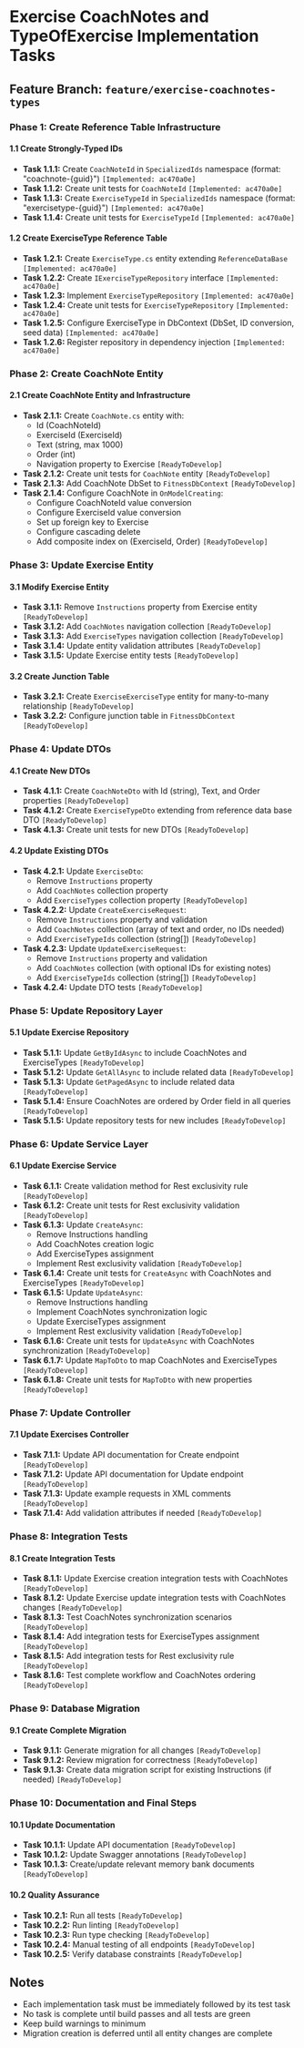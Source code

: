 # Exercise CoachNotes and TypeOfExercise Implementation Tasks

## Feature Branch: `feature/exercise-coachnotes-types`

### Phase 1: Create Reference Table Infrastructure

#### 1.1 Create Strongly-Typed IDs
- **Task 1.1.1:** Create `CoachNoteId` in `SpecializedIds` namespace (format: "coachnote-{guid}") `[Implemented: ac470a0e]`
- **Task 1.1.2:** Create unit tests for `CoachNoteId` `[Implemented: ac470a0e]`
- **Task 1.1.3:** Create `ExerciseTypeId` in `SpecializedIds` namespace (format: "exercisetype-{guid}") `[Implemented: ac470a0e]`
- **Task 1.1.4:** Create unit tests for `ExerciseTypeId` `[Implemented: ac470a0e]`

#### 1.2 Create ExerciseType Reference Table
- **Task 1.2.1:** Create `ExerciseType.cs` entity extending `ReferenceDataBase` `[Implemented: ac470a0e]`
- **Task 1.2.2:** Create `IExerciseTypeRepository` interface `[Implemented: ac470a0e]`
- **Task 1.2.3:** Implement `ExerciseTypeRepository` `[Implemented: ac470a0e]`
- **Task 1.2.4:** Create unit tests for `ExerciseTypeRepository` `[Implemented: ac470a0e]`
- **Task 1.2.5:** Configure ExerciseType in DbContext (DbSet, ID conversion, seed data) `[Implemented: ac470a0e]`
- **Task 1.2.6:** Register repository in dependency injection `[Implemented: ac470a0e]`

### Phase 2: Create CoachNote Entity

#### 2.1 Create CoachNote Entity and Infrastructure
- **Task 2.1.1:** Create `CoachNote.cs` entity with:
  - Id (CoachNoteId)
  - ExerciseId (ExerciseId) 
  - Text (string, max 1000)
  - Order (int)
  - Navigation property to Exercise `[ReadyToDevelop]`
- **Task 2.1.2:** Create unit tests for `CoachNote` entity `[ReadyToDevelop]`
- **Task 2.1.3:** Add CoachNote DbSet to `FitnessDbContext` `[ReadyToDevelop]`
- **Task 2.1.4:** Configure CoachNote in `OnModelCreating`:
  - Configure CoachNoteId value conversion
  - Configure ExerciseId value conversion
  - Set up foreign key to Exercise
  - Configure cascading delete
  - Add composite index on (ExerciseId, Order) `[ReadyToDevelop]`

### Phase 3: Update Exercise Entity

#### 3.1 Modify Exercise Entity
- **Task 3.1.1:** Remove `Instructions` property from Exercise entity `[ReadyToDevelop]`
- **Task 3.1.2:** Add `CoachNotes` navigation collection `[ReadyToDevelop]`
- **Task 3.1.3:** Add `ExerciseTypes` navigation collection `[ReadyToDevelop]`
- **Task 3.1.4:** Update entity validation attributes `[ReadyToDevelop]`
- **Task 3.1.5:** Update Exercise entity tests `[ReadyToDevelop]`

#### 3.2 Create Junction Table
- **Task 3.2.1:** Create `ExerciseExerciseType` entity for many-to-many relationship `[ReadyToDevelop]`
- **Task 3.2.2:** Configure junction table in `FitnessDbContext` `[ReadyToDevelop]`

### Phase 4: Update DTOs

#### 4.1 Create New DTOs
- **Task 4.1.1:** Create `CoachNoteDto` with Id (string), Text, and Order properties `[ReadyToDevelop]`
- **Task 4.1.2:** Create `ExerciseTypeDto` extending from reference data base DTO `[ReadyToDevelop]`
- **Task 4.1.3:** Create unit tests for new DTOs `[ReadyToDevelop]`

#### 4.2 Update Existing DTOs
- **Task 4.2.1:** Update `ExerciseDto`:
  - Remove `Instructions` property
  - Add `CoachNotes` collection property
  - Add `ExerciseTypes` collection property `[ReadyToDevelop]`
- **Task 4.2.2:** Update `CreateExerciseRequest`:
  - Remove `Instructions` property and validation
  - Add `CoachNotes` collection (array of text and order, no IDs needed)
  - Add `ExerciseTypeIds` collection (string[]) `[ReadyToDevelop]`
- **Task 4.2.3:** Update `UpdateExerciseRequest`:
  - Remove `Instructions` property and validation
  - Add `CoachNotes` collection (with optional IDs for existing notes)
  - Add `ExerciseTypeIds` collection (string[]) `[ReadyToDevelop]`
- **Task 4.2.4:** Update DTO tests `[ReadyToDevelop]`

### Phase 5: Update Repository Layer

#### 5.1 Update Exercise Repository
- **Task 5.1.1:** Update `GetByIdAsync` to include CoachNotes and ExerciseTypes `[ReadyToDevelop]`
- **Task 5.1.2:** Update `GetAllAsync` to include related data `[ReadyToDevelop]`
- **Task 5.1.3:** Update `GetPagedAsync` to include related data `[ReadyToDevelop]`
- **Task 5.1.4:** Ensure CoachNotes are ordered by Order field in all queries `[ReadyToDevelop]`
- **Task 5.1.5:** Update repository tests for new includes `[ReadyToDevelop]`

### Phase 6: Update Service Layer

#### 6.1 Update Exercise Service
- **Task 6.1.1:** Create validation method for Rest exclusivity rule `[ReadyToDevelop]`
- **Task 6.1.2:** Create unit tests for Rest exclusivity validation `[ReadyToDevelop]`
- **Task 6.1.3:** Update `CreateAsync`:
  - Remove Instructions handling
  - Add CoachNotes creation logic
  - Add ExerciseTypes assignment
  - Implement Rest exclusivity validation `[ReadyToDevelop]`
- **Task 6.1.4:** Create unit tests for `CreateAsync` with CoachNotes and ExerciseTypes `[ReadyToDevelop]`
- **Task 6.1.5:** Update `UpdateAsync`:
  - Remove Instructions handling
  - Implement CoachNotes synchronization logic
  - Update ExerciseTypes assignment
  - Implement Rest exclusivity validation `[ReadyToDevelop]`
- **Task 6.1.6:** Create unit tests for `UpdateAsync` with CoachNotes synchronization `[ReadyToDevelop]`
- **Task 6.1.7:** Update `MapToDto` to map CoachNotes and ExerciseTypes `[ReadyToDevelop]`
- **Task 6.1.8:** Create unit tests for `MapToDto` with new properties `[ReadyToDevelop]`

### Phase 7: Update Controller

#### 7.1 Update Exercises Controller
- **Task 7.1.1:** Update API documentation for Create endpoint `[ReadyToDevelop]`
- **Task 7.1.2:** Update API documentation for Update endpoint `[ReadyToDevelop]`
- **Task 7.1.3:** Update example requests in XML comments `[ReadyToDevelop]`
- **Task 7.1.4:** Add validation attributes if needed `[ReadyToDevelop]`

### Phase 8: Integration Tests

#### 8.1 Create Integration Tests
- **Task 8.1.1:** Update Exercise creation integration tests with CoachNotes `[ReadyToDevelop]`
- **Task 8.1.2:** Update Exercise update integration tests with CoachNotes changes `[ReadyToDevelop]`
- **Task 8.1.3:** Test CoachNotes synchronization scenarios `[ReadyToDevelop]`
- **Task 8.1.4:** Add integration tests for ExerciseTypes assignment `[ReadyToDevelop]`
- **Task 8.1.5:** Add integration tests for Rest exclusivity rule `[ReadyToDevelop]`
- **Task 8.1.6:** Test complete workflow and CoachNotes ordering `[ReadyToDevelop]`

### Phase 9: Database Migration

#### 9.1 Create Complete Migration
- **Task 9.1.1:** Generate migration for all changes `[ReadyToDevelop]`
- **Task 9.1.2:** Review migration for correctness `[ReadyToDevelop]`
- **Task 9.1.3:** Create data migration script for existing Instructions (if needed) `[ReadyToDevelop]`

### Phase 10: Documentation and Final Steps

#### 10.1 Update Documentation
- **Task 10.1.1:** Update API documentation `[ReadyToDevelop]`
- **Task 10.1.2:** Update Swagger annotations `[ReadyToDevelop]`
- **Task 10.1.3:** Create/update relevant memory bank documents `[ReadyToDevelop]`

#### 10.2 Quality Assurance
- **Task 10.2.1:** Run all tests `[ReadyToDevelop]`
- **Task 10.2.2:** Run linting `[ReadyToDevelop]`
- **Task 10.2.3:** Run type checking `[ReadyToDevelop]`
- **Task 10.2.4:** Manual testing of all endpoints `[ReadyToDevelop]`
- **Task 10.2.5:** Verify database constraints `[ReadyToDevelop]`

## Notes
- Each implementation task must be immediately followed by its test task
- No task is complete until build passes and all tests are green
- Keep build warnings to minimum
- Migration creation is deferred until all entity changes are complete